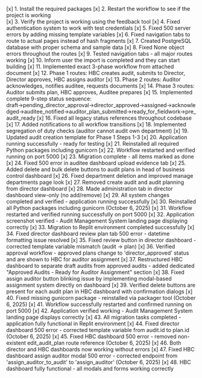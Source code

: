 [x] 1. Install the required packages
[x] 2. Restart the workflow to see if the project is working  
[x] 3. Verify the project is working using the feedback tool
[x] 4. Fixed authentication system to work with test credentials
[x] 5. Fixed 500 server errors by adding missing template variables
[x] 6. Fixed navigation tabs to route to actual pages instead of hash fragments
[x] 7. Created PostgreSQL database with proper schema and sample data
[x] 8. Fixed None object errors throughout the routes
[x] 9. Tested navigation tabs - all major routes working
[x] 10. Inform user the import is completed and they can start building
[x] 11. Implemented exact 3-phase workflow from attached document
[x] 12. Phase 1 routes: HBC creates audit, submits to Director, Director approves, HBC assigns auditor
[x] 13. Phase 2 routes: Auditor acknowledges, notifies auditee, requests documents
[x] 14. Phase 3 routes: Auditor submits plan, HBC approves, Auditee prepares
[x] 15. Implemented complete 9-step status sequence: draft→pending_director_approval→director_approved→assigned→acknowledged→auditee_notified→auditor_plan_submitted→ready_for_fieldwork→pre_audit_ready
[x] 16. Fixed all legacy status references throughout codebase
[x] 17. Added notifications to all workflow transitions
[x] 18. Implemented segregation of duty checks (auditor cannot audit own department)
[x] 19. Updated audit creation template for Phase 1 Steps 1-3
[x] 20. Application running successfully - ready for testing
[x] 21. Reinstalled all required Python packages including gunicorn
[x] 22. Workflow restarted and verified running on port 5000
[x] 23. Migration complete - all items marked as done
[x] 24. Fixed 500 error in auditee dashboard upload evidence tab
[x] 25. Added delete and bulk delete buttons to audit plans in head of business control dashboard
[x] 26. Fixed department deletion and improved manage departments page look
[x] 27. Removed create audit and audit planning from director dashboard
[x] 28. Made administration tab in director dashboard view-only (no add/remove)
[x] 29. All system changes completed and verified - application running successfully
[x] 30. Reinstalled all Python packages including gunicorn (October 6, 2025)
[x] 31. Workflow restarted and verified running successfully on port 5000
[x] 32. Application screenshot verified - Audit Management System landing page displaying correctly
[x] 33. Migration to Replit environment completed successfully
[x] 34. Fixed director dashboard review plan tab 500 error - datetime formatting issue resolved
[x] 35. Fixed review button in director dashboard - corrected template variable mismatch (audit → plan)
[x] 36. Verified approval workflow - approved plans change to 'director_approved' status and are shown to HBC for auditor assignment
[x] 37. Restructured HBC dashboard to separate draft audits from approved audits - added dedicated "Approved Audits - Ready for Auditor Assignment" section
[x] 38. Fixed assign auditor button blinking issue by implementing modal-based assignment system directly on dashboard
[x] 39. Verified delete buttons are present for each audit plan in HBC dashboard with confirmation dialogs
[x] 40. Fixed missing gunicorn package - reinstalled via packager tool (October 6, 2025)
[x] 41. Workflow successfully restarted and confirmed running on port 5000
[x] 42. Application verified working - Audit Management System landing page displays correctly
[x] 43. All migration tasks completed - application fully functional in Replit environment
[x] 44. Fixed director dashboard 500 error - corrected template variable from audit.id to plan.id (October 6, 2025)
[x] 45. Fixed HBC dashboard 500 error - removed non-existent edit_audit_plan route reference (October 6, 2025)
[x] 46. Both director and HBC dashboards now working without errors
[x] 47. Fixed HBC dashboard assign auditor modal 500 error - corrected endpoint from 'assign_auditor_to_audit' to 'assign_auditor' (October 6, 2025)
[x] 48. HBC dashboard fully functional - all modals and forms working correctly
